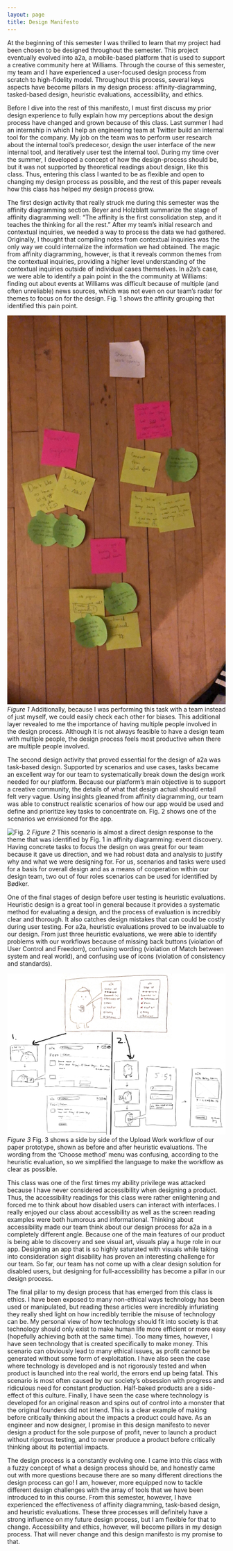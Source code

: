 ```yaml
---
layout: page
title: Design Manifesto
---
```


At the beginning of this semester I was thrilled to learn that my project had been chosen to be designed throughout the semester. This project eventually evolved into a2a, a mobile-based platform that is used to support a creative community here at Williams. Through the course of this semester, my team and I have experienced a user-focused design process from scratch to high-fidelity model. Throughout this process, several keys aspects have become pillars in my design process: affinity-diagramming, tasked-based design, heuristic evaluations, accessibility, and ethics. 

Before I dive into the rest of this manifesto, I must first discuss my prior design experience to fully explain how my perceptions about the design process have changed and grown because of this class. Last summer I had an internship in which I help an engineering team at Twitter build an internal tool for the company. My job on the team was to perform user research about the internal tool’s predecesor, design the user interface of the new internal tool, and iteratively user test the internal tool. During my time over the summer, I developed a concept of how the design-process should be, but it was not supported by theoretical readings about design, like this class. Thus, entering this class I wanted to be as flexible and open to changing my design process as possible, and the rest of this paper reveals how this class has helped my design process grow. 

The first design activity that really struck me during this semester was the affinity diagramming section. Beyer and Holzblatt summarize the stage of affinity diagramming well: “The affinity is the first consolidation step, and it teaches the thinking for all the rest.” After my team’s initial research and contextual inquiries, we needed a way to process the data we had gathered. Originally, I thought that compiling notes from contextual inquiries was the only way we could internalize the information we had obtained. The magic from affinity diagramming, however, is that it reveals common themes from the contextual inquiries, providing a higher level understanding of the contextual inquiries outside of individual cases themselves. In a2a’s case, we were able to identify a pain point in the the community at Williams: finding out about events at Williams was difficult because of multiple (and often unreliable) news sources, which was not even on our team’s radar for themes to focus on for the design. Fig. 1 shows the affinity grouping that identified this pain point. 

![Fig. 1](/img/affinity_diagram.jpg)
*Figure 1*
Additionally, because I was performing this task with a team instead of just myself, we could easily check each other for biases. This additional layer revealed to me the importance of having multiple people involved in the design process. Although it is not always feasible to have a design team with multiple people, the design process feels most productive when there are multiple people involved. 

The second design activity that proved essential for the design of a2a was task-based design. Supported by scenarios and use cases, tasks became an excellent way for our team to systematically break down the design work needed for our platform. Because our platform’s main objective is to support a creative community, the details of what that design actual should entail felt very vague. Using insights gleaned from affinity diagramming, our team was able to construct realistic scenarios of how our app would be used and define and prioritize key tasks to concentrate on. Fig. 2 shows one of the scenarios we envisioned for the app. 

![Fig. 2](/img/combined.png)
*Figure 2*
This scenario is almost a direct design response to the theme that was identified by Fig. 1 in affinity diagramming: event discovery. Having concrete tasks to focus the design on was great for our team because it gave us direction, and we had robust data and analysis to justify why and what we were designing for. For us, scenarios and tasks were used for a basis for overall design and as a means of cooperation within our design team, two out of four roles scenarios can be used for identified by Bødker. 

One of the final stages of design before user testing is heuristic evaluations. Heuristic design is a great tool in general because it provides a systematic method for evaluating a design, and the process of evaluation is incredibly clear and thorough. It also catches design mistakes that can could be costly during user testing. For a2a, heuristic evaluations proved to be invaluable to our design. From just three heuristic evaluations, we were able to identify problems with our workflows because of missing back buttons (violation of User Control and Freedom), confusing wording (violation of Match between system and real world), and confusing use of icons (violation of consistency and standards). 

![Fig. 3](/img/scenario.png)
*Figure 3*
Fig. 3 shows a side by side of the Upload Work workflow of our paper prototype, shown as before and after heuristic evaluations. The wording from the ‘Choose method’ menu was confusing, according to the heuristic evaluation, so we simplified the language to make the workflow as clear as possible. 

This class was one of the first times my ability privilege was attacked because I have never considered accessibility when designing a product. Thus, the accessibility readings for this class were rather enlightening and forced me to think about how disabled users can interact with interfaces. I really enjoyed our class about accessibility as well as the screen reading examples were both humorous and informational. Thinking about accessibility made our team think about our design process for a2a in a completely different angle. Because one of the main features of our product is being able to discovery and see visual art, visuals play a huge role in our app. Designing an app that is so highly saturated with visuals while taking into consideration sight disability has proven an interesting challenge for our team. So far, our team has not come up with a clear design solution for disabled users, but designing for full-accessibility has become a pillar in our design process. 

The final pillar to my design process that has emerged from this class is ethics. I have been exposed to many non-ethical ways technology has been used or manipulated, but reading these articles were incredibly infuriating they really shed light on how incredibly terrible the misuse of technology can be. My personal view of how technology should fit into society is that technology should only exist to make human life more efficient or more easy (hopefully achieving both at the same time). Too many times, however, I have seen technology that is created specifically to make money. This scenario can obviously lead to many ethical issues, as profit cannot be generated without some form of exploitation. I have also seen the case where technology is developed and is not rigorously tested and when product is launched into the real world, the errors end up being fatal. This scenario is most often caused by our society’s obsession with progress and ridiculous need for constant production. Half-baked products are a side-effect of this culture. Finally, I have seen the case where technology is developed for an original reason and spins out of control into a monster that the original founders did not intend. This is a clear example of making before critically thinking about the impacts a product could have. As an engineer and now designer, I promise in this design manifesto to never design a product for the sole purpose of profit, never to launch a product without rigorous testing, and to never produce a product before critically thinking about its potential impacts. 

The design process is a constantly evolving one. I came into this class with a fuzzy concept of what a design process should be, and honestly came out with more questions because there are so many different directions the design process can go! I am, however, more equipped now to tackle different design challenges with the array of tools that we have been introduced to in this course. From this semester, however, I have experienced the effectiveness of affinity diagramming, task-based design, and heuristic evaluations. These three processes will definitely have a strong influence on my future design process, but I am flexible for that to change. Accessibility and ethics, however, will become pillars in my design process. That will never change and this design manifesto is my promise to that. 
